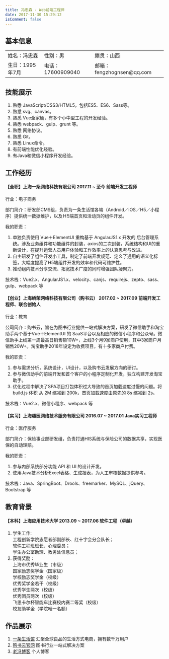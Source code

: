 ```yaml
---
title: 冯忠森 - Web前端工程师
date: 2017-11-30 15:29:12
isComment: false
---
```


## 基本信息

<table>
    <tr><td>姓名：冯忠森</td><td>性别：男</td><td>籍贯：山西</td></tr>
    <tr><td>生日：1995年7月</td><td>电话：17600909040</td><td>邮箱：fengzhognsen@qq.com</td></tr>
</table>

## 技能展示

1. 熟悉 JavaScript/CSS3/HTML5，包括ES5、ES6、Sass等。
2. 熟悉 svg、canvas。
3. 熟悉 Vue全家桶，有多个小中型工程的开发经验。
4. 熟悉 webpack、gulp、grunt 等。
5. 熟悉 网络协议。
6. 熟悉 Git。
7. 熟悉 Linux命令。
8. 有前端性能优化经验。
9. 有Java和微信小程序开发经验。

## 工作经历

#### 【全职】上海一条网络科技有限公司  2017.11 ~ 至今  前端开发工程师

行业：电子商务<br/>

部门简介：研发部CMS组，负责为一条生活馆各端（Android／iOS／H5／小程序）提供统一数据维护，以及Ｈ5端首页和活动页的组件开发。<br/>

我的职责：<br/>

1. 单独负责使用 Vue＋ElementUI 重构基于 AngularJS1.x 开发的 后台管理系统。涉及业务组件和功能组件的封装，axios的二次封装，系统结构和UI的重新设计，在提升运营人员用户体验和工作效率上的认真思考与改进。
2. 自主研发了组件开发小工具，制定了前端开发规范、定义了通用的语义化标签，大幅度提高了H5端组件开发的效率和代码可维护性。
3. 推动组内技术分享交流、拓宽技术广度的同时增强团队凝聚力。

技术栈：Vue2.x、AngularJS1.x、velocity、canjs、requirejs、zepto、sass、gulp、webpack 等

#### 【创业】上海峤荣网络科技有限公司（购书云）  2017.02 ~ 2017.09  前端开发工程师、联合创始人

行业：教育<br/>

公司简介：购书云，旨在为图书行业提供一站式解决方案，研发了微信助手和淘宝助手两个基于Vue＋ElementUI 的 SaaS平台以及相应的微信小程序和公众号。微信助手上线第一周最高日销售额10W+，上线3个月9家商户使用，其中3家商户月销售20W+。淘宝助手2018年设定为收费项目，有十多家商户付费。<br/>

我的职责：<br/>

1. 参与需求分析，系统设计，UI设计，以及购书云发展方向的研讨。
2. 参与微信助手的前端开发和首个客户的小程序定制化开发，独立构建开发淘宝助手。
3. 优化过程中解决了SPA项目打包体积过大导致的首页加载速度过慢的问题。将 build.js 体积 从 2M 缩减到 200k，首页加载速度由原先的 8s 缩减到 2s。

技术栈：Vue2.x、微信小程序、webpack 等

#### 【实习】上海趣医网络技术服务有限公司  2016.07 ~ 2017.01 Java实习工程师

行业：医疗服务<br/>

部门简介：保险事业部研发组，负责打通HIS系统与保险公司的数据共享，实现医保的自动理赔。<br/>

我的职责：<br/>

1. 参与内部系统部分功能 API 和 UI 的设计开发。
2. 使用Java技术分析Excel表格、生成报表，为人工审核数据提供参考。

技术栈：Java、SpringBoot、Drools、freemarker、MySQL、jQuery、Bootstrap 等

## 教育背景
#### 【本科】上海应用技术大学  2013.09 ~ 2017.06  软件工程（卓越）
1. 学生工作:<br/>
工程创新学院志愿者部副部长、红十字会分会队长；<br/>
软件工程班班长、心理委员；<br/>
学生办公室助理、教务处信息员；
2. 获得奖励：<br/>
上海市优秀毕业生（市级）<br/>
国家励志奖学金（国家级）<br/>
学校励志奖学金（校级）<br/>
优秀奖学金若干（校级）<br/>
优秀学生两次（校级）<br/>
优秀团员两次（校级）<br/>
飞思卡尔杯智能车比赛校内赛二等奖（校级）<br/>
校友助学金（学院唯一名额）

## 作品展示
1. [一条生活馆](https://h5.yit.com/)  汇聚全球良品的生活方式电商，拥有数千万用户
2. [购书云官网](http://www.goushuyun.com/)  图书行业一站式解决方案
3. [老冯博客](http://fblog.top/) 个人博客